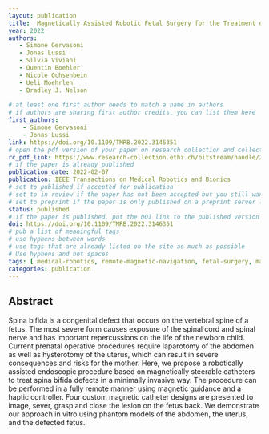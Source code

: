 ```yaml
---
layout: publication
title:  Magnetically Assisted Robotic Fetal Surgery for the Treatment of Spina Bifida
year: 2022 
authors: 
   - Simone Gervasoni
   - Jonas Lussi
   - Silvia Viviani
   - Quentin Boehler
   - Nicole Ochsenbein
   - Ueli Moehrlen
   - Bradley J. Nelson
   
# at least one first author needs to match a name in authors
# if authors are sharing first author credits, you can list them here
first_authors: 
    - Simone Gervasoni
    - Jonas Lussi
link: https://doi.org/10.1109/TMRB.2022.3146351
# open the pdf version of your paper on research collection and collect the link there
rc_pdf_link: https://www.research-collection.ethz.ch/bitstream/handle/20.500.11850/531109
# if the paper is already published
publication_date: 2022-02-07
publication: IEEE Transactions on Medical Robotics and Bionics
# set to published if accepted for publication
# set to in review if the paper has not been accepted but you still want a web presence for it
# set to preprint if the paper is only published on a preprint server like arxiv
status: published
# if the paper is published, put the DOI link to the published version
doi: https://doi.org/10.1109/TMRB.2022.3146351 
# pub a list of meaningful tags
# use hyphens between words
# use tags that are already listed on the site as much as possible
# Use hyphens and not spaces
tags: [ medical-robotics, remote-magnetic-navigation, fetal-surgery, magnetic-catheters, spina-bifida, variable-stiffness]
categories: publication
---
```


<!--
# The following are only suggestions of content that you can include on your publication.  
# Feel free to format this part as you prefer.)
-->

## Abstract ##
Spina bifida is a congenital defect that occurs on the vertebral spine of a fetus. The most severe form causes exposure of the spinal cord and spinal nerve and has important
repercussions on the life of the newborn child. Current prenatal operative procedures require laparotomy of the abdomen as well as hysterotomy of the uterus, which can result in severe consequences and risks for the mother. Here, we propose a robotically assisted endoscopic procedure based on magnetically steerable catheters to treat spina bifida defects in a minimally invasive way. The procedure can be performed in a fully remote manner using magnetic guidance and a haptic controller. Four custom magnetic catheter designs are presented to image, sever, grasp and close the lesion on the fetus back. We demonstrate our approach in vitro using phantom models of the abdomen, the uterus, and the defected fetus.
